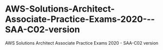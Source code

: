 # AWS-Solutions-Architect-Associate-Practice-Exams-2020---SAA-C02-version
AWS Solutions Architect Associate Practice Exams 2020 - SAA-C02 version
